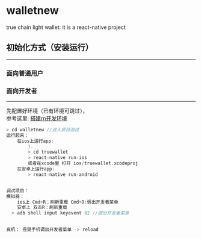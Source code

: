 # walletnew
true chain light wallet: it is a react-native project

## 初始化方式（安装运行）
----
### 面向普通用户
### 面向开发者
----
先配置好环境（已有环境可跳过），  
参考这里: [搭建rn开发环境](https://reactnative.cn/docs/getting-started.html)

```go
> cd walletnew //进入项目测试
运行起来：
	在ios上运行app:
		1.
		> cd truewallet
		> react-native run-ios
		或者在xcode里 打开 ios/truewallet.xcodeproj
	在安卓上运行app:
		> react-native run-android


调试项目：
模拟器：
	ios上 Cmd+R：刷新重载 Cmd+D:调出开发者菜单
	安卓上 双击R：刷新重载 
  > adb shell input keyevent 82 //调出开发者菜单
  

真机： 摇晃手机调出开发者菜单 -> reload

```
